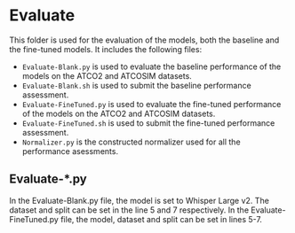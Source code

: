 # Evaluate

This folder is used for the evaluation of the models, both the baseline and the fine-tuned models. It includes the following files:

- ```Evaluate-Blank.py``` is used to evaluate the baseline performance of the models on the ATCO2 and ATCOSIM datasets.
- ```Evaluate-Blank.sh``` is used to submit the baseline performance assessment.
- ```Evaluate-FineTuned.py``` is used to evaluate the fine-tuned performance of the models on the ATCO2 and ATCOSIM datasets.
- ```Evaluate-FineTuned.sh``` is used to submit the fine-tuned performance assessment.
- ```Normalizer.py``` is the constructed normalizer used for all the performance asessments.

## Evaluate-*.py

In the Evaluate-Blank.py file, the model is set to Whisper Large v2. The dataset and split can be set in the line 5 and 7 respectively. In the Evaluate-FineTuned.py file, the model, dataset and split can be set in lines 5-7.
